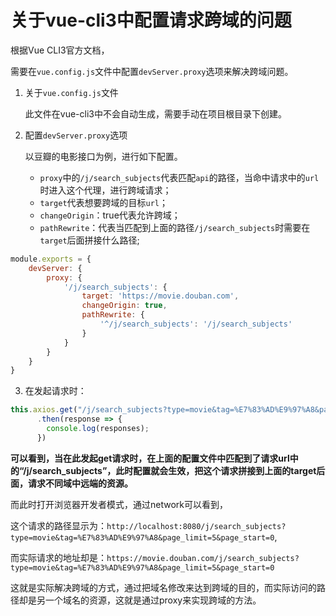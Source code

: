 # 关于vue-cli3中配置请求跨域的问题

根据Vue CLI3官方文档，[](https://cli.vuejs.org/zh/config/#devserver-proxy)

需要在`vue.config.js`文件中配置`devServer.proxy`选项来解决跨域问题。

1. 关于`vue.config.js`文件

   此文件在vue-cli3中不会自动生成，需要手动在项目根目录下创建。

2. 配置`devServer.proxy`选项

   以豆瓣的电影接口为例，进行如下配置。

   - `proxy`中的`/j/search_subjects`代表匹配`api`的路径，当命中请求中的`url`时进入这个代理，进行跨域请求；
   - `target`代表想要跨域的目标`url`；
   - `changeOrigin`：true代表允许跨域；
   - `pathRewrite`：代表当匹配到上面的路径`/j/search_subjects`时需要在`target`后面拼接什么路径;

```js
module.exports = {
    devServer: {
        proxy: {
            '/j/search_subjects': {
                target: 'https://movie.douban.com',
                changeOrigin: true,
                pathRewrite: {
                    '^/j/search_subjects': '/j/search_subjects'
                }
            }
        }
    }
}
```

3. 在发起请求时：

```js
this.axios.get("/j/search_subjects?type=movie&tag=%E7%83%AD%E9%97%A8&page_limit=5&page_start=0")
      .then(response => {
        console.log(responses);
      })
```

**可以看到，当在此发起get请求时，在上面的配置文件中匹配到了请求url中的“/j/search_subjects”，此时配置就会生效，把这个请求拼接到上面的target后面，请求不同域中远端的资源。**

而此时打开浏览器开发者模式，通过network可以看到，

这个请求的路径显示为：`http://localhost:8080/j/search_subjects?type=movie&tag=%E7%83%AD%E9%97%A8&page_limit=5&page_start=0`,

而实际请求的地址却是：`https://movie.douban.com/j/search_subjects?type=movie&tag=%E7%83%AD%E9%97%A8&page_limit=5&page_start=0`

这就是实际解决跨域的方式，通过把域名修改来达到跨域的目的，而实际访问的路径却是另一个域名的资源，这就是通过proxy来实现跨域的方法。